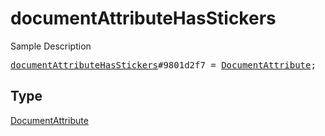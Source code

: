 # documentAttributeHasStickers

Sample Description

<pre>
<a href="../constructor/documentAttributeHasStickers.md">documentAttributeHasStickers</a>#9801d2f7 = <a href="../type/DocumentAttribute.md">DocumentAttribute</a>;</pre>

## Type

<a href="../type/DocumentAttribute.md">DocumentAttribute</a>
